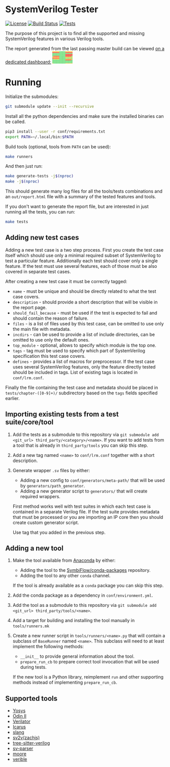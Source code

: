 # SystemVerilog Tester

[![License](https://img.shields.io/github/license/SymbiFlow/sv-tests.svg)](https://github.com/SymbiFlow/sv-tests/blob/master/LICENSE)
[![Build Status](https://travis-ci.org/SymbiFlow/sv-tests.svg?branch=master)](https://travis-ci.com/github/SymbiFlow/sv-tests)
[![Tests](http://storage.googleapis.com/symbiflow-badges/sv-tests/tests.svg)](http://storage.googleapis.com/symbiflow-badges/sv-tests/tests.html)

The purpose of this project is to find all the supported and missing SystemVerilog features in various Verilog tools.

The report generated from the last passing master build can be viewed [on a dedicated dashboard:](https://symbiflow.github.io/sv-tests/) <a href="https://symbiflow.github.io/sv-tests/"><img src="./img/sv-test-grid.png" width="64"/></a>

# Running

Initialize the submodules:

```bash
git submodule update --init --recursive
```

Install all the python dependencies and make sure the installed binaries can be called.

```bash
pip3 install --user -r conf/requirements.txt
export PATH=~/.local/bin:$PATH
```

Build tools (optional, tools from `PATH` can be used):

```bash
make runners
```

And then just run:

```bash
make generate-tests -j$(nproc)
make -j$(nproc)
```

This should generate many log files for all the tools/tests combinations and an `out/report.html` file with a summary of the tested features and tools.

If you don't want to generate the report file, but are interested in just running all the tests, you can run:

```bash
make tests
```

## Adding new test cases

Adding a new test case is a two step process.
First you create the test case itself which should use only a minimal required subset of SystemVerilog to test a particular feature.
Additionally each test should cover only a single feature.
If the test must use several features, each of those must be also covered in separate test cases.

After creating a new test case it must be correctly tagged:

* `name` - must be unique and should be directly related to what the test case covers.
* `description` - should provide a short description that will be visible in the report page.
* `should_fail_because` - must be used if the test is expected to fail and should contain the reason of failure.
* `files` - is a list of files used by this test case, can be omitted to use only the main file with metadata.
* `incdirs` - can be used to provide a list of include directories, can be omitted to use only the default ones.
* `top_module` - optional, allows to specify which module is the top one.
* `tags` - tag must be used to specify which part of SystemVerilog specification this test case covers.
* `defines` - provides a list of macros for preprocessor.
  If the test case uses several SystemVerilog features, only the feature directly tested should be included in tags.
  List of existing tags is located in `conf/lrm.conf`.

Finally the file containing the test case and metadata should be placed in `tests/chapter-([0-9]+)/` subdirectory based on the `tags` fields specified earlier.

## Importing existing tests from a test suite/core/tool

1. Add the tests as a submodule to this repository via `git submodule add <git_url> third_party/<category>/<name>`.
   If you want to add tests from a tool that is already in `third_party/tools` you can skip this step.
2. Add a new tag named `<name>` to `conf/lrm.conf` together with a short description.
3. Generate wrapper `.sv` files by either:
   * Adding a new config to `conf/generators/meta-path/` that will be used by `generators/path_generator`.
   * Adding a new generator script to `generators/` that will create required wrappers.

   First method works well with test suites in which each test case is contained in a separate Verilog file.
   If the test suite provides metadata that must be processed or you are importing an IP core then you should create custom generator script.

   Use tag that you added in the previous step.

## Adding a new tool

1. Make the tool available from [Anaconda](https://anaconda.org/) by either:
   * Adding the tool to the [SymbiFlow/conda-packages](https://github.com/SymbiFlow/conda-packages) repository.
   * Adding the tool to any other `conda` channel.

   If the tool is already available as a `conda` package you can skip this step.
2. Add the conda package as a dependency in `conf/environment.yml`.
3. Add the tool as a submodule to this repository via `git submodule add <git_url> third_party/tools/<name>`.
4. Add a target for building and installing the tool manually in `tools/runners.mk`
5. Create a new runner script in `tools/runners/<name>.py` that will contain a subclass of `BaseRunner` named `<name>`.
   This subclass will need to at least implement the following methods:
   * `__init__` to provide general information about the tool.
   * `prepare_run_cb` to prepare correct tool invocation that will be used during tests.

   If the new tool is a Python library, reimplement `run` and other supporting methods instead of implementing `prepare_run_cb`.

## Supported tools

* [Yosys](http://www.clifford.at/yosys)
* [Odin II](https://verilogtorouting.org)
* [Verilator](https://verilator.org)
* [Icarus](http://iverilog.icarus.com)
* [slang](https://github.com/MikePopoloski/slang)
* [sv2v(zachjs)](https://github.com/zachjs/sv2v)
* [tree-sitter-verilog](https://github.com/tree-sitter/tree-sitter-verilog)
* [sv-parser](https://github.com/dalance/sv-parser)
* [moore](http://llhd.io)
* [verible](https://github.com/google/verible)
